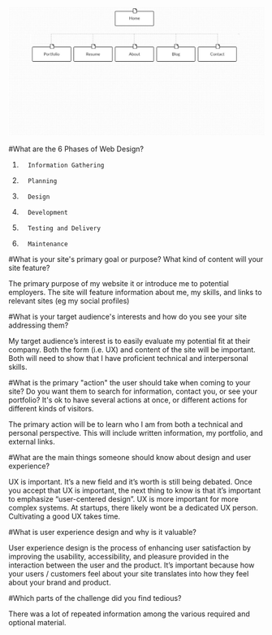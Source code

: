 ![Jeff's sitemap](week-2/imgs/site-map.jpg "Site Map")

#What are the 6 Phases of Web Design?

1.       Information Gathering
2.       Planning
3.       Design
4.       Development
5.       Testing and Delivery
6.       Maintenance


#What is your site's primary goal or purpose? What kind of content will your site feature?

The primary purpose of my website it or introduce me to potential employers.  The site will feature information about me, my skills, and links to relevant sites (eg my social profiles)


#What is your target audience's interests and how do you see your site addressing them?

My target audience’s interest is to easily evaluate my potential fit at their company.  Both the form (i.e. UX) and content of the site will be important.  Both will need to show that I have proficient technical and interpersonal skills.

#What is the primary "action" the user should take when coming to your site? Do you want them to search for information, contact you, or see your portfolio? It's ok to have several actions at once, or different actions for different kinds of visitors.

The primary action will be to learn who I am from both a technical and personal perspective.  This will include written information, my portfolio, and external links.


#What are the main things someone should know about design and user experience?

UX is important.  It’s a new field and it’s worth is still being debated.  Once you accept that UX is important, the next thing to know is that it’s important to emphasize “user-centered design”.  UX is more important for more complex systems.  At startups, there likely wont be a dedicated UX person. Cultivating a good UX takes time.


#What is user experience design and why is it valuable?

User experience design is the process of enhancing user satisfaction by improving the usability, accessibility, and pleasure provided in the interaction between the user and the product.  It’s important because how your users / customers feel about your site translates into how they feel about your brand and product.

#Which parts of the challenge did you find tedious?

There was a lot of repeated information among the various required and optional material.

